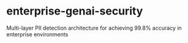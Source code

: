 # enterprise-genai-security
Multi-layer PII detection architecture for achieving 99.8% accuracy in enterprise environments
